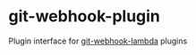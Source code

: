 git-webhook-plugin
==================

Plugin interface for [git-webhook-lambda](https://github.com/lscheidler/git-webhook-lambda) plugins
